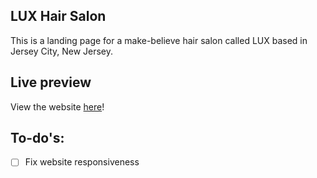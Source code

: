 ## LUX Hair Salon
This is a landing page for a make-believe hair salon called LUX based in Jersey City, New Jersey.

## Live preview
View the website [here](https://luxhairsalon.netlify.app/)!

## To-do's:
- [ ] Fix website responsiveness
